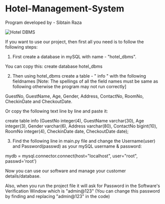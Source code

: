 # Hotel-Management-System
Program developed by - Sibtain Raza

![Hotel DBMS](https://github.com/user-attachments/assets/84c1745c-93ca-4d6e-bf02-1b99e469cd5d)


If you want to use our project, then first all you need is to follow the following steps:

1) First create a database in mySQL with name - "hotel_dbms".

You can copy this: create database hotel_dbms

2) Then using hotel_dbms create a table - " info " with the following fieldnames [Note: The spellings of all the field names must be same as following otherwise the program may not run correctly]

GuestNo, GuestName, Age, Gender, Address, ContactNo, RoomNo, CheckinDate and CheckoutDate.

Or copy the following text line by line and paste it:

create table info (GuestNo integer(4), GuestName varchar(30), Age integer(3), Gender varchar(6), Address varchar(80), ContactNo bigint(10), RoomNo integer(4), CheckinDate date, CheckoutDate date);

3) Find the following line in main.py file and change the Username(user) and Password(passwd) as your mySQL username & password:

mydb = mysql.connector.connect(host="localhost", user="root", passwd='root')

Now you can use our software and manage your customer details/database.

Also, when you run the project file it will ask for Password in the Software's Verification Window which is "admin@123" 
(You can change this password by finding and replacing "admin@123" in the code)
